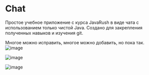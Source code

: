 # Chat
Простое учебное приложение с курса JavaRush в виде чата с использованием только чистой Java. Создано для закрепления полученных навыков и изучения git.

Многое можно исправить, многое можно добавить, но пока так.
![image](https://github.com/ma3xim/Chat/assets/29982333/21101d55-316a-4cb3-b885-a3cf1e9d4e03)


![image](https://github.com/ma3xim/Chat/assets/29982333/f2475385-9b78-4ae8-8fad-100c75097acf)


![image](https://github.com/ma3xim/Chat/assets/29982333/bec09349-9fbc-4b5e-a200-4c666ba2e2ba)
